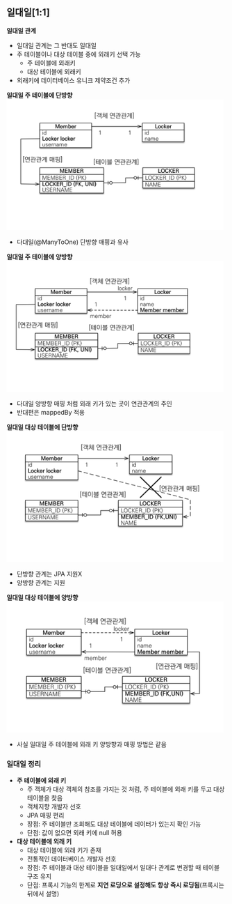 ## 일대일[1:1]
**일대일 관계**
- 일대일 관계는 그 반대도 일대일
- 주 테이블이나 대상 테이블 중에 외래키 선택 가능
	- 주 테이블에 외래키
	- 대상 테이블에 외래키
- 외래키에 데이터베이스 유니크 제약조건 추가

**일대일 주 테이블에 단방향**
<img src="/img/Jpa-basic/jpa7.png" alt="jpa7" width="500" height="300" />
- 다대일(@ManyToOne) 단방향 매핑과 유사

**일대일 주 테이블에 양방향**
<img src="/img/Jpa-basic/jpa8.png" alt="jpa8" width="500" height="300" />
- 다대일 양방향 매핑 처럼 외래 키가 있는 곳이 연관관계의 주인
- 반대편은 mappedBy 적용

**일대일 대상 테이블에 단방향**
<img src="/img/Jpa-basic/jpa9.png" alt="jpa9" width="500" height="300" />
- 단방향 관계는 JPA 지원X
- 양방향 관계는 지원

**일대일 대상 테이블에 양방향**
<img src="/img/Jpa-basic/jpa10.png" alt="jpa10" width="500" height="300" />
- 사실 일대일 주 테이블에 외래 키 양방향과 매핑 방법은 같음

### 일대일 정리
- **주 테이블에 외래 키**
	- 주 객체가 대상 객체의 참조를 가지는 것 처럼, 주 테이블에 외래 키를 두고 대상 테이블을 찾음
	- 객체지향 개발자 선호
	- JPA 매핑 편리
	- 장점: 주 테이블만 조회해도 대상 테이블에 데이터가 있는지 확인 가능
	- 단점: 값이 없으면 외래 키에 null 허용
 - **대상 테이블에 외래 키**
	- 대상 테이블에 외래 키가 존재
	- 전통적인 데이터베이스 개발자 선호
	- 장점: 주 테이블과 대상 테이블을 일대일에서 일대다 관계로 변경할 때 테이블 구조 유지
	- 단점: 프록시 기능의 한계로 **지연 로딩으로 설정해도 항상 즉시 로딩됨**(프록시는 뒤에서 설명)